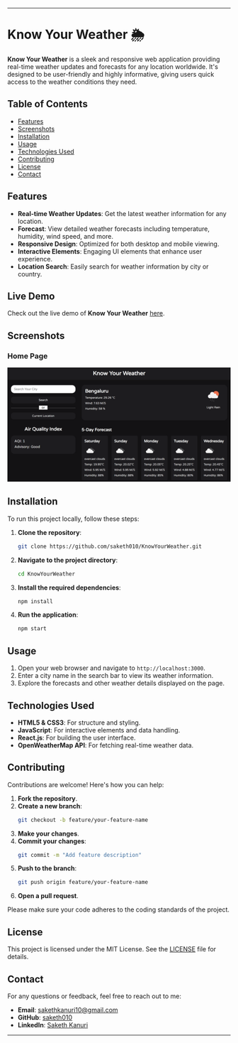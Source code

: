 
---

# Know Your Weather 🌦️

**Know Your Weather** is a sleek and responsive web application providing real-time weather updates and forecasts for any location worldwide. It's designed to be user-friendly and highly informative, giving users quick access to the weather conditions they need.

## Table of Contents
- [Features](#features)
- [Screenshots](#screenshots)
- [Installation](#installation)
- [Usage](#usage)
- [Technologies Used](#technologies-used)
- [Contributing](#contributing)
- [License](#license)
- [Contact](#contact)

## Features

- **Real-time Weather Updates**: Get the latest weather information for any location.
- **Forecast**: View detailed weather forecasts including temperature, humidity, wind speed, and more.
- **Responsive Design**: Optimized for both desktop and mobile viewing.
- **Interactive Elements**: Engaging UI elements that enhance user experience.
- **Location Search**: Easily search for weather information by city or country.

## Live Demo

Check out the live demo of **Know Your Weather** [here](https://saketh010.github.io/KnowYourWeather/).

## Screenshots

### Home Page
![Weather Screenshot](./assets/WeatherDetails.png)

## Installation

To run this project locally, follow these steps:

1. **Clone the repository**:
   ```bash
   git clone https://github.com/saketh010/KnowYourWeather.git
   ```
2. **Navigate to the project directory**:
   ```bash
   cd KnowYourWeather
   ```
3. **Install the required dependencies**:
   ```bash
   npm install
   ```
4. **Run the application**:
   ```bash
   npm start
   ```

## Usage

1. Open your web browser and navigate to `http://localhost:3000`.
2. Enter a city name in the search bar to view its weather information.
3. Explore the forecasts and other weather details displayed on the page.

## Technologies Used

- **HTML5 & CSS3**: For structure and styling.
- **JavaScript**: For interactive elements and data handling.
- **React.js**: For building the user interface.
- **OpenWeatherMap API**: For fetching real-time weather data.

## Contributing

Contributions are welcome! Here's how you can help:

1. **Fork the repository**.
2. **Create a new branch**:
   ```bash
   git checkout -b feature/your-feature-name
   ```
3. **Make your changes**.
4. **Commit your changes**:
   ```bash
   git commit -m "Add feature description"
   ```
5. **Push to the branch**:
   ```bash
   git push origin feature/your-feature-name
   ```
6. **Open a pull request**.

Please make sure your code adheres to the coding standards of the project.

## License

This project is licensed under the MIT License. See the [LICENSE](LICENSE) file for details.

## Contact

For any questions or feedback, feel free to reach out to me:

- **Email**: [sakethkanuri10@gmail.com](mailto:sakethkanuri10@gmail.com)
- **GitHub**: [saketh010](https://github.com/saketh010)
- **LinkedIn**: [Saketh Kanuri](https://www.linkedin.com/in/saketh-kanuri-9511b5288/)

---
